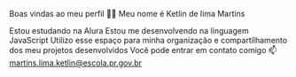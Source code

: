 Boas vindas ao meu perfil 💙💙
Meu nome é Ketlin de lima Martins

Estou estudando na Alura
Estou me desenvolvendo na linguagem JavaScript
Utilizo esse espaço para minha organização e compartilhamento dos meu projetos desenvolvidos
Você pode entrar em contato comigo 📫
martins.lima.ketlin@escola.pr.gov.br
